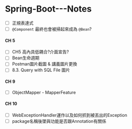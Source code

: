 # Spring-Boot---Notes
- [ ] 正規表達式
- [ ] `@Component` 最終也會被掃起來成為 `@Bean`?
#### CH 5
- [ ] CH5 高內具低耦合?介面宣告?
- [ ] Bean生命週期
- [ ] Postman圖片截圖 & 講義圖片更換
- [ ] 8.3. Query with SQL File 圖片
#### CH 9
- [ ] ObjectMapper - MapperFeature
#### CH 10
- [ ] WebExceptionHandler運作以及如何抓到被丟出的Exception
- [ ] package名稱後墜與功能是否跟Annotation有關係

